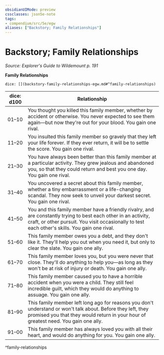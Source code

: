 ```yaml
---
obsidianUIMode: preview
cssclasses: json5e-note
tags:
- compendium/src/5e/egw
aliases: ["Backstory; Family Relationships"]
---
```

# Backstory; Family Relationships
*Source: Explorer's Guide to Wildemount p. 191* 

**Family Relationships**

`dice: [](backstory-family-relationships-egw.md#^family-relationships)`

| dice: d100 | Relationship |
|------------|--------------|
| 01–10 | You thought you killed this family member, whether by accident or otherwise. You never expected to see them again—but now they're out for your blood. You gain one rival. |
| 11–20 | You insulted this family member so gravely that they left your life forever. If they ever return, it will be to settle the score. You gain one rival. |
| 21–30 | You have always been better than this family member at a particular activity. They grew jealous and abandoned you, so that they could return and best you one day. You gain one rival. |
| 31–40 | You uncovered a secret about this family member, whether a tiny embarrassment or a life-changing scandal. They now seek to unveil your darkest secret. You gain one rival. |
| 41–50 | You and this family member have a friendly rivalry, and are constantly trying to best each other in an activity, craft, or other pursuit. You visit occasionally to test each other's skills. You gain one rival. |
| 51–60 | This family member owes you a debt, and they don't like it. They'll help you out when you need it, but only to clear the slate. You gain one ally. |
| 61–70 | This family member loves you, but you were never that close. They'll do anything to help you—as long as they won't be at risk of injury or death. You gain one ally. |
| 71–80 | This family member caused you to have a horrible accident when you were a child. They still feel incredible guilt, which they would do anything to assuage. You gain one ally. |
| 81–90 | This family member left long ago for reasons you don't understand or won't talk about. Before they left, they promised you that they would return in your hour of greatest need. You gain one ally. |
| 91–00 | This family member has always loved you with all their heart, and would do anything for you. You gain one ally. |
^family-relationships